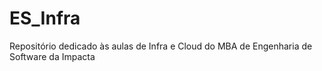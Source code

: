 # ES_Infra
Repositório dedicado às aulas de Infra e Cloud do MBA de Engenharia de Software da Impacta
